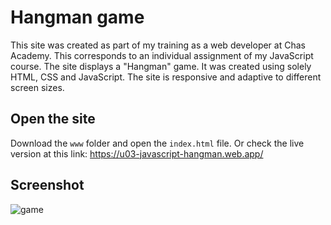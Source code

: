 # Hangman game

This site was created as part of my training as a web developer at Chas Academy. This corresponds to an individual assignment of my JavaScript course. The site displays a "Hangman" game. It was created using solely HTML, CSS and JavaScript. The site is responsive and adaptive to different screen sizes.

## Open the site

Download the `www` folder and open the `index.html` file. Or check the live version at this link: https://u03-javascript-hangman.web.app/

## Screenshot



![game](https://user-images.githubusercontent.com/42303378/69045473-32148880-09f7-11ea-903f-a7f044e9c838.JPG)
